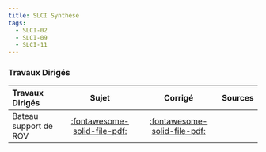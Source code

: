 ```yaml
---
title: SLCI Synthèse 
tags:
  - SLCI-02
  - SLCI-09
  - SLCI-11
---
```


[comment]: <> (Généré automatiquement par ALL_PDF/make_markdown.py, creation_fichiers_activites)



### Travaux Dirigés 
 
| Travaux Dirigés | Sujet | Corrigé | Sources  | 
| :-------------- | :---: | :-----: | :------: | 
| Bateau support de ROV | [:fontawesome-solid-file-pdf:](https://xpessoles-cpge.fr/pdf/Cy_01_Ch_02_Sy_TD_01_SupportRov_Sujet.pdf) | [:fontawesome-solid-file-pdf:](https://xpessoles-cpge.fr/pdf/Cy_01_Ch_02_Sy_TD_01_SupportRov_Corrige.pdf) | | Robot pour la chirurgie endoscopique | [:fontawesome-solid-file-pdf:](https://xpessoles-cpge.fr/pdf/Cy_01_Ch_02_Sy_TD_02_Endoscope_Sujet.pdf) | [:fontawesome-solid-file-pdf:](https://xpessoles-cpge.fr/pdf/Cy_01_Ch_02_Sy_TD_02_Endoscope_Corrige.pdf) | [:material-github:](https://github.com/xpessoles/PSI_Cy_01_ModelisationSystemes/tree/main/Ch_02_RevisionsSLCI/Cy_01_Ch_02_Sy_TD_02_Endoscope) | 



